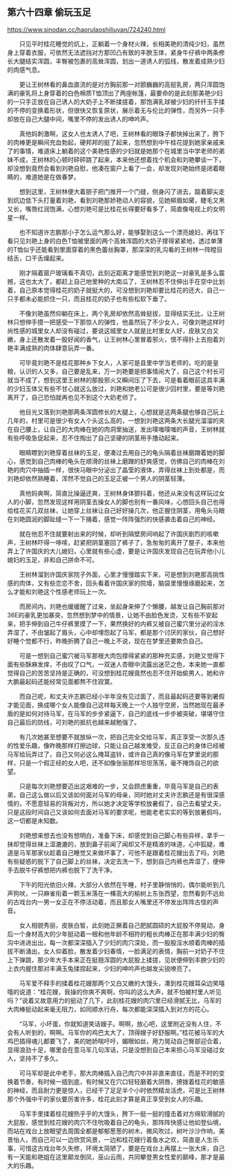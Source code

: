## 第六十四章 偷玩玉足

https://www.sinodan.cc/haorulaoshiliuyan/724240.html

　　只见平时桂花睡觉的炕上，正躺着一个身材火辣，长相美艳的清纯少妇，虽然身上穿着衣服，可依然无法遮挡对方那凹凸有致的丰腴玉体，紧身牛仔裤中两条修长大腿结实浑圆，丰臀被包裹的高耸浑圆，划出一道诱人的弧线，散发着成熟少妇的肉感气息。

　　更让王树林看的鼻血直流的是对方胸前那一对颤巍巍的高挺乳房，两只浑圆饱满的豪乳将上身穿着的白色棉质T恤顶出了两座帐篷，最要命的是此刻那美艳少妇的一只手正放在自己诱人的大奶子上不断揉搓着，那饱满乳球被少妇的纤纤玉手揉的不停的变换着形状，但很快又恢复原状，展示着无与伦比的弹性，而另外一只手却放在自己大腿中间，嘴里不停的发出诱人的呻吟声。

　　真他妈刺激啊，这女人也太诱人了吧，王树林看的眼珠子都快掉出来了，胯下的肉棒更是瞬间充血勃起，硬邦邦的挺了起来，忽然想到中午桂花提到她家亲戚来了的事情，难道床上躺着的这个美艳性感的少妇就是她那个在城里当中学老师的弟妹不成，王树林的心顿时砰砰跳了起来，本来他还想着找个机会和刘艳攀谈一下，却没想到竟然会看到刘艳自慰，他凑在窗户上看了一会，却发现刘艳始终是闭着眼睛的，难道她是在做春梦。

　　想到这里，王树林便大着胆子把门推开一个门缝，侧身闪了进去，踮着脚尖走到炕边低下头打量着刘艳，看到刘艳那娇艳动人的容貌，见她柳眉如黛，睫毛又黑又长，嘴唇红润饱满，心想刘艳可是比桂花长得要好看多了，简直像电视上的女明星一样。

　　也不知道许志鹏那小子怎么运气那么好，能够娶到这么一个漂亮媳妇，再往下看只见刘艳上身的白色T恤被里面的两个高耸浑圆的大奶子撑得紧紧地，透过单薄的T恤似乎还能看到里面穿着的黑色蕾丝胸罩，那深深的乳沟看的王树林一阵瞠目结舌，口干舌燥起来。

　　刚才隔着窗户玻璃看不真切，此刻近距离才能感觉到刘艳这一对豪乳是多么震撼，这也太大了，都赶上自己地里种的大南瓜了，王树林忍不住伸出手在空中比划着，自己原本觉得桂花的奶子就挺大的，可没想到刘艳却要比桂花的还大，自己一只手都未必能抓住一只，而且桂花的奶子也有些松软下垂了。

　　不像刘艳虽然仰躺在床上，两个乳房却依然高耸挺拔，显得结实无比，让王树林只想伸手摸一把感受一下那惊人的弹性，他虽然玩了不少女人，可像刘艳这样时尚性感的城里女人却没有碰过，要说这城里女人就是比村里女人好，皮肤又白又嫩，身上还散发着一股好闻的香气，让王树林心里冒着邪火，恨不得扑上去抱着刘艳丰满成熟的肉体肆意玩弄一番。

　　可毕竟刘艳不是桂花那种乡下女人，人家可是县里中学当老师的，吃的是皇粮，认识的人又多，自己要是乱来，万一刘艳要是把事情闹大了，自己这个村长可就当不成了，想到这里王树林的那股邪火又瞬间压了下去，可是看着眼前这具丰满的少妇玉体又有些不甘心就这么放过，刘艳和她老公可是很少回村里，要是等刘艳离开了，自己恐怕就再也见不到这个大奶老师了。

　　他目光又落到刘艳那两条浑圆修长的大腿上，心想就是这两条腿也够自己玩上几年的，村里可是很少有女人个头这么高的，一想到刘艳这两条大长腿光溜溜的夹在自己腰上，让自己的大肉棒在她的肉洞里抽送，发出噗嗤噗嗤的声音，王树林就有些呼吸急促起来，忍不住掏出了自己坚硬的阴茎用手撸动起来。

　　眼睛瞟到刘艳穿着丝袜的玉足，便凑过去用自己的龟头隔着丝袜磨蹭着她的脚心，感觉到自己肉棒的龟头在顺滑的丝袜上磨蹭的舒爽感觉，仿佛自己的肉棒在刘艳的肉穴中抽插一样，很快马眼中分泌出了晶莹的液体，弄得丝袜上到处都是，而刘艳却依然熟睡着，浑然不觉自己的玉足正被一个男人的阴茎轻薄。

　　真他妈爽啊，简直比操逼还爽，王树林身体颤抖着，他还从来没有这样玩过女人的小脚，忽然发现这样用阴茎去操女人的脚也别有一番风味，心想回头自己也得给桂花买几双丝袜，让她穿上丝袜让自己好好操几次，他正握住阴茎，用龟头马眼在刘艳圆润的脚趾缝一下一下捅着，感觉一阵阵强烈的快感袭击着自己的神经。

　　就在他忍不住就要射出来的时候，却听到隔壁房间响起了许国庆剧烈的咳嗽声，王树林吓得一哆嗦，赶紧把阴茎塞回了裤子了，急匆匆的离开了屋子，本来他弄上了许国庆的大儿媳妇，心里就有些心虚，要是让许国庆发现自己在玩弄他小儿媳妇的玉足，非和自己拼命不可。

　　王树林溜到许国庆家院子外面，心里才慢慢踏实下来，可是想到刘艳那高挑性感的肉体，又有些恋恋不舍，回头看着许国庆家的院墙，脑袋里慢慢琢磨起来，怎么才能和刘艳这个性感老师玩上一次。

　　而房间内，刘艳也缓缓醒了过来，坐起身来伸了个懒腰，越发让自己胸前那对36E的豪乳更加暴突，忽然想到梦中的情景，让她不由脸色发烫，又有些不安起来，把手伸到自己牛仔裤里摸了一下，果然换好的内裤又被自己蜜穴里分泌的淫水弄湿了，不由皱起了眉头，心中却埋怨起了马军，都是那个讨厌的家伙，自己想好好睡个觉都不行，昨晚折腾了自己一晚上不说，现在在梦里还要欺负自己。

　　可是一想到自己蜜穴被马军那根大肉包撑得紧紧的那种充实感，刘艳又觉得下面有些酥麻发痒，不由叹了口气，一双迷人杏眼中流露出迷茫之色，本来她一直都觉得自己的苦苦坚持是正确的，可没想到桂花嫂竟然也忍不住开始偷男人，她和许大鹏最起码还能经常见面都熬不住寂寞。

　　而自己呢，和丈夫许志鹏已经小半年没有见过面了，而且最起码还要等到暑假才能见面，换成哪个女人能像自己这样每天晚上一个人独守空房，当然她现在最矛盾的是如何对待马军，在马军的步步紧逼下，自己的底线一步步被突破，堪堪守住自己最后的防线，可刘艳的抵抗也越来越勉强了。

　　有几次她甚至想要不就放纵一次，把自己完全交给马军，真正享受一次那久违的性爱乐趣，像昨晚那样打擦边球，只能让自己越发难受，反正自己的身体已经被马军给玩弄过了，自己又何必这么掩耳盗铃，或许自己真的像马军在梦里说的那样，只是一个假正经的女人吧，还不如像张丽那样坦坦荡荡，毫不掩饰自己的欲望。

　　只是每次刘艳想要迈出这艰难的一步，又会顾虑重重，毕竟马军是自己的表弟，自己这么做以后又该如何面对马军的母亲，同时她对丈夫许志鹏还是有很深感情的，不愿意轻易的背叛对方，所以她才决定等学校放暑假了，自己去看望丈夫，只是这段时间自己又该如何去面对马军的要求呢，他能老老实实的等到放暑假吗，这一切都是未知数。

　　刘艳想来想去也没有想明白，准备下床，却感觉到自己脚心有些异样，拿手一抹却觉得丝袜上湿漉漉的，放到鼻子前闻了闻却又不是精液的味道，心中狐疑，难道是马军那家伙趁着自己睡觉又来做坏事了，可他不是跟着桂花嫂出去了吗，刘艳有些疑惑的脱下了自己脚上的丝袜，决定去洗一下，想到自己内裤也弄湿了，便伸手去脱牛仔裤想把内裤也脱下了洗干净。

　　下午的阳光依旧火辣，大部分人依然在午睡，村子里静悄悄的，偶尔能听到几声狗吠，一只麻雀衔着一颗玉米落在一棵高大的榆树上东张西望，忽然看到不远处的古戏台内一男一女正在不停活动着，而且那女人嘴里还不停发出阵阵古怪的声音。

　　女人相貌秀丽，皮肤白皙，此刻她正撅着自己肥腻圆硕的大屁股不停晃动，身后一个身材高大的少年挺动着一根和他年龄不相符的粗长肉棒正在那丰满少妇的臀沟中进进出出，每一次都深深插入了少妇的肉穴深处，而一股股淫水顺着肉棒的插拔不断涌出，女人仰着脸，散发着少妇春情，一脸满足的表情，胸前一对奶子不住上下弹跳，那少年大手本来正在挺翘浑圆的大屁股上揉搓，见状便伸到丰腴少妇的上衣内握住那对丰满玉兔揉捏起来，少妇的呻吟声也越发尖锐嘹亮了。

　　马军爱不释手的揉着桂花嫂那两个又白又嫩的大馒头，凑到桂花嫂耳朵边笑嘻嘻的说道：“桂花嫂，我操的你爽不爽啊，你叫的这么大声，就不怕被村里人听见吗？”说着又故意用力的挺动了几下，此刻桂花嫂的肉穴里已经滑腻无比，马军的大肉棒挺动起来毫无阻力，如同顺水行舟，每次都能深深插入到对方的花心。

　　“马军，小坏蛋，你就知道笑话嫂子。啊啊，放心吧，这里附近没有人住，不会有人听到的，啊啊。马军你的鸡巴太大了，顶得嫂子好舒服啊。”桂花被马军的大鸡巴插得魂儿都要飞了，美的她娇喘吁吁，媚眼如丝，用力晃动自己臀部迎合着，显得浪劲十足，哪里会在意马军几句浑话，只是没想到自己本来担心马军没碰过女人，坚持不了多久。

　　可马军却是此中老手，那大肉棒插入自己肉穴中并非直来直往，而是不时的变换着节奏，有时候一插到底，有时候又在穴口轻轻磨着大阴唇，撩拨着桂花的敏感的神经，而且耐力更是惊人，已经干了足足半个小时依然精龙活虎，可是比王树林那个外强中干的家伙要厉害许多，桂花此刻才算是真正享受到女人的乐趣。

　　马军手里揉着桂花嫂热乎乎的大馒头，胯下一挺一挺的撞击着对方绵软滑腻的大屁股，感觉到桂花嫂的肉穴不住吮吸着自己的龟头，那阵阵快感让他如登仙境，而站在戏台上放眼望去周围全都是郁郁葱葱的树木，微风吹过，树叶沙沙作响，美景怡人，而自己可以一边欣赏风景，一边和桂花嫂行着鱼水之欢，简直是人生乐事，可惜这古戏台年久失修，环境太简陋了，要是在戏台上再摆上一张大床，自己有一天能和艳姐在这里颠龙倒凤，巫山云雨，共同攀登男女性爱的巅峰，那才是最大的乐趣。

